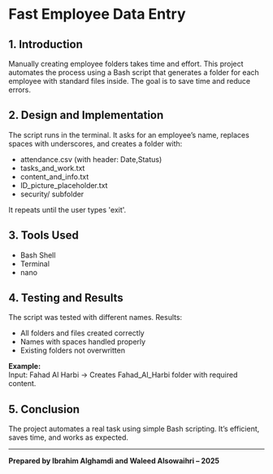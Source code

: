 # Fast Employee Data Entry

## 1. Introduction

Manually creating employee folders takes time and effort. This project automates the process using a Bash script that generates a folder for each employee with standard files inside. The goal is to save time and reduce errors.

## 2. Design and Implementation

The script runs in the terminal. It asks for an employee’s name, replaces spaces with underscores, and creates a folder with:

- attendance.csv (with header: Date,Status)  
- tasks_and_work.txt  
- content_and_info.txt  
- ID_picture_placeholder.txt  
- security/ subfolder  

It repeats until the user types 'exit'.

## 3. Tools Used

- Bash Shell  
- Terminal  
- nano

## 4. Testing and Results

The script was tested with different names. Results:

- All folders and files created correctly  
- Names with spaces handled properly  
- Existing folders not overwritten  

**Example:**  
Input: Fahad Al Harbi → Creates Fahad_Al_Harbi folder with required content.

## 5. Conclusion

The project automates a real task using simple Bash scripting. It’s efficient, saves time, and works as expected.


---

****Prepared by Ibrahim Alghamdi and Waleed Alsowaihri – 2025****
